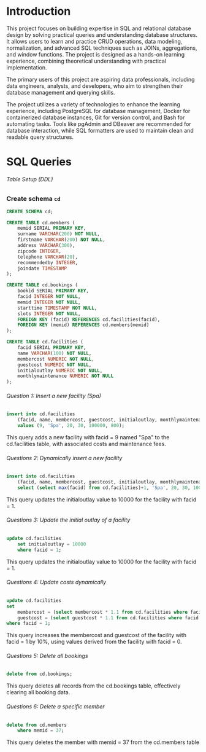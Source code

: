 # Introduction
This project focuses on building expertise in SQL and relational database design by solving practical queries and understanding database structures. It allows users to learn and practice CRUD operations, data modeling, normalization, and advanced SQL techniques such as JOINs, aggregations, and window functions. The project is designed as a hands-on learning experience, combining theoretical understanding with practical implementation.

The primary users of this project are aspiring data professionals, including data engineers, analysts, and developers, who aim to strengthen their database management and querying skills.

The project utilizes a variety of technologies to enhance the learning experience, including PostgreSQL for database management, Docker for containerized database instances, Git for version control, and Bash for automating tasks. Tools like pgAdmin and DBeaver are recommended for database interaction, while SQL formatters are used to maintain clean and readable query structures.

# SQL Queries

###### Table Setup (DDL)

### Create schema `cd`

```sql
CREATE SCHEMA cd;

CREATE TABLE cd.members (
    memid SERIAL PRIMARY KEY,
    surname VARCHAR(200) NOT NULL,
    firstname VARCHAR(200) NOT NULL,
    address VARCHAR(300),
    zipcode INTEGER,
    telephone VARCHAR(20),
    recommendedby INTEGER,
    joindate TIMESTAMP
);

CREATE TABLE cd.bookings (
    bookid SERIAL PRIMARY KEY,
    facid INTEGER NOT NULL,
    memid INTEGER NOT NULL,
    starttime TIMESTAMP NOT NULL,
    slots INTEGER NOT NULL,
    FOREIGN KEY (facid) REFERENCES cd.facilities(facid),
    FOREIGN KEY (memid) REFERENCES cd.members(memid)
);

CREATE TABLE cd.facilities (
    facid SERIAL PRIMARY KEY,
    name VARCHAR(100) NOT NULL,
    membercost NUMERIC NOT NULL,
    guestcost NUMERIC NOT NULL,
    initialoutlay NUMERIC NOT NULL,
    monthlymaintenance NUMERIC NOT NULL
);

```

###### Question 1: Insert a new facility (Spa)

```sql
insert into cd.facilities
    (facid, name, membercost, guestcost, initialoutlay, monthlymaintenance)
    values (9, 'Spa', 20, 30, 100000, 800);
```
This query adds a new facility with facid = 9 named "Spa" to the cd.facilities table, with associated costs and maintenance fees.


###### Questions 2: Dynamically insert a new facility

```sql
insert into cd.facilities
    (facid, name, membercost, guestcost, initialoutlay, monthlymaintenance)
    select (select max(facid) from cd.facilities)+1, 'Spa', 20, 30, 100000, 800;
```
This query updates the initialoutlay value to 10000 for the facility with facid = 1.


###### Questions 3: Update the initial outlay of a facility

```sql
update cd.facilities
    set initialoutlay = 10000
    where facid = 1;
```
This query updates the initialoutlay value to 10000 for the facility with facid = 1.

###### Questions 4: Update costs dynamically

```sql
update cd.facilities
set 
    membercost = (select membercost * 1.1 from cd.facilities where facid = 0),
    guestcost = (select guestcost * 1.1 from cd.facilities where facid = 0)
where facid = 1;
```
This query increases the membercost and guestcost of the facility with facid = 1 by 10%, using values derived from the facility with facid = 0.

###### Questions 5: Delete all bookings

```sql
delete from cd.bookings;
```
This query deletes all records from the cd.bookings table, effectively clearing all booking data.

###### Questions 6: Delete a specific member

```sql
delete from cd.members
    where memid = 37;
```
This query deletes the member with memid = 37 from the cd.members table



